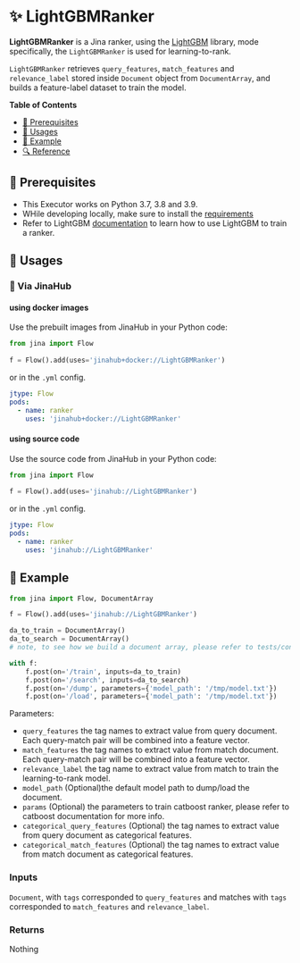 # ✨ LightGBMRanker

**LightGBMRanker** is a Jina ranker, using the [LightGBM](https://github.com/microsoft/LightGBM) library, mode specifically, the `LightGBMRanker` is used for learning-to-rank.

`LightGBMRanker` retrieves `query_features`, `match_features` and `relevance_label` stored inside `Document` object from `DocumentArray`, and builds a feature-label dataset to train the model.

**Table of Contents**

- [🌱 Prerequisites](#-prerequisites)
- [🚀 Usages](#-usages)
- [🎉️ Example](#%EF%B8%8F-example)
- [🔍️ Reference](#%EF%B8%8F-reference)


## 🌱 Prerequisites

- This Executor works on Python 3.7, 3.8 and 3.9. 
- WHile developing locally, make sure to install the [requirements](requirements.txt)
- Refer to LightGBM [documentation](https://github.com/microsoft/LightGBM/tree/master/examples/lambdarank) to learn how to use LightGBM to train a ranker.

## 🚀 Usages

### 🚚 Via JinaHub

#### using docker images

Use the prebuilt images from JinaHub in your Python code: 

```python
from jina import Flow
	
f = Flow().add(uses='jinahub+docker://LightGBMRanker')
```

or in the `.yml` config.
	
```yaml
jtype: Flow
pods:
  - name: ranker
    uses: 'jinahub+docker://LightGBMRanker'
```

#### using source code
Use the source code from JinaHub in your Python code:

```python
from jina import Flow
	
f = Flow().add(uses='jinahub://LightGBMRanker')
```

or in the `.yml` config.

```yaml
jtype: Flow
pods:
  - name: ranker
    uses: 'jinahub://LightGBMRanker'
```


	

## 🎉️ Example 

```python
from jina import Flow, DocumentArray

f = Flow().add(uses='jinahub://LightGBMRanker')

da_to_train = DocumentArray()
da_to_search = DocumentArray()
# note, to see how we build a document array, please refer to tests/conftest.py

with f:
    f.post(on='/train', inputs=da_to_train)
    f.post(on='/search', inputs=da_to_search)
    f.post(on='/dump', parameters={'model_path': '/tmp/model.txt'})
    f.post(on='/load', parameters={'model_path': '/tmp/model.txt'})
```

Parameters:

- `query_features` the tag names to extract value from query document. Each query-match pair will be combined into a feature vector.
- `match_features` the tag names to extract value from match document. Each query-match pair will be combined into a feature vector.
- `relevance_label` the tag name to extract value from match to train the learning-to-rank model.
- `model_path` (Optional)the default model path to dump/load the document.
- `params` (Optional) the parameters to train catboost ranker, please refer to catboost documentation for more info.
- `categorical_query_features` (Optional) the tag names to extract value from query document as categorical features.
- `categorical_match_features` (Optional) the tag names to extract value from match document as categorical features.

### Inputs 

`Document`, with `tags` corresponded to `query_features` and matches with `tags` corresponded to `match_features` and `relevance_label`.

### Returns

Nothing
